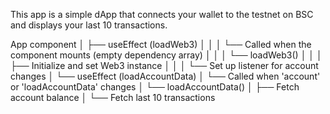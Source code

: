 This app is a simple dApp that connects your wallet to the testnet on BSC and displays your last 10 transactions.

App component
│
├── useEffect (loadWeb3)
│   │
│   └── Called when the component mounts (empty dependency array)
│       │
│       └── loadWeb3()
│           │
│           ├── Initialize and set Web3 instance
│           │
│           └── Set up listener for account changes
│
└── useEffect (loadAccountData)
    │
    └── Called when 'account' or 'loadAccountData' changes
        │
        └── loadAccountData()
            │
            ├── Fetch account balance
            │
            └── Fetch last 10 transactions
